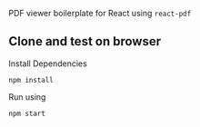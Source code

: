 PDF viewer boilerplate for React using `react-pdf`

## Clone and test on browser

Install Dependencies

```
npm install
```

Run using

```
npm start
```
